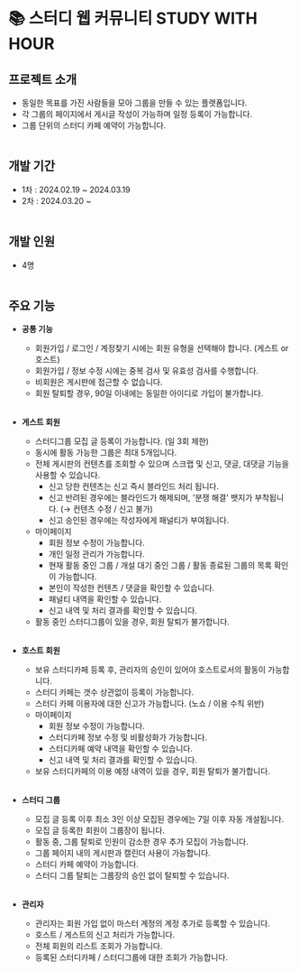 # 📚 스터디 웹 커뮤니티 STUDY WITH HOUR

## 프로젝트 소개
- 동일한 목표를 가진 사람들을 모아 그룹을 만들 수 있는 플랫폼입니다.<br>
- 각 그룹의 페이지에서 게시글 작성이 가능하며 일정 등록이 가능합니다.<br>
- 그룹 단위의 스터디 카페 예약이 가능합니다.<br><br>

## 개발 기간
- 1차 : 2024.02.19 ~ 2024.03.19<br>
- 2차 : 2024.03.20 ~ <br><br>

## 개발 인원
- 4명<br><br>

## 주요 기능
- **공통 기능**
  - 회원가입 / 로그인 / 계정찾기 시에는 회원 유형을 선택해야 합니다. (게스트 or 호스트)<br>
  - 회원가입 / 정보 수정 시에는 중복 검사 및 유효성 검사를 수행합니다. <br>
  - 비회원은 게시판에 접근할 수 없습니다. <br>
  - 회원 탈퇴할 경우, 90일 이내에는 동일한 아이디로 가입이 불가합니다. <br><br>
    
- **게스트 회원**
  - 스터디그룹 모집 글 등록이 가능합니다. (일 3회 제한)<br>
  - 동시에 활동 가능한 그룹은 최대 5개입니다.<br>
  - 전체 게시판의 컨텐츠를 조회할 수 있으며 스크랩 및 신고, 댓글, 대댓글 기능을 사용할 수 있습니다.<br>
    - 신고 당한 컨텐츠는 신고 즉시 블라인드 처리 됩니다.<br>
    - 신고 반려된 경우에는 블라인드가 해제되며, '분쟁 해결' 뱃지가 부착됩니다. (→ 컨텐츠 수정 / 신고 불가)<br>
    - 신고 승인된 경우에는 작성자에게 패널티가 부여됩니다.<br>
  - 마이페이지<br>
    - 회원 정보 수정이 가능합니다.<br>
    - 개인 일정 관리가 가능합니다.<br>
    - 현재 활동 중인 그룹 / 개설 대기 중인 그룹 / 활동 종료된 그룹의 목록 확인이 가능합니다. <br>
    - 본인이 작성한 컨텐츠 / 댓글을 확인할 수 있습니다. <br>
    - 패널티 내역을 확인할 수 있습니다. <br>
    - 신고 내역 및 처리 결과를 확인할 수 있습니다. <br>
  - 활동 중인 스터디그룹이 있을 경우, 회원 탈퇴가 불가합니다. <br><br>

- **호스트 회원**
  - 보유 스터디카페 등록 후, 관리자의 승인이 있어야 호스트로서의 활동이 가능합니다. <br>
  - 스터디 카페는 갯수 상관없이 등록이 가능합니다. <br>
  - 스터디 카페 이용자에 대한 신고가 가능합니다. (노쇼 / 이용 수칙 위반) <br>
  - 마이페이지<br>
    - 회원 정보 수정이 가능합니다. <br>
    - 스터디카페 정보 수정 및 비활성화가 가능합니다. <br>
    - 스터디카페 예약 내역을 확인할 수 있습니다. <br>
    - 신고 내역 및 처리 결과를 확인할 수 있습니다. <br>
  - 보유 스터디카페의 이용 예정 내역이 있을 경우, 회원 탈퇴가 불가합니다. <br><br>

- **스터디 그룹**
  - 모집 글 등록 이후 최소 3인 이상 모집된 경우에는 7일 이후 자동 개설됩니다.<br>
  - 모집 글 등록한 회원이 그룹장이 됩니다.<br>
  - 활동 중, 그룹 탈퇴로 인원이 감소한 경우 추가 모집이 가능합니다.<br>
  - 그룹 페이지 내의 게시판과 캘린더 사용이 가능합니다.<br>
  - 스터디 카페 예약이 가능합니다.<br>
  - 스터디 그룹 탈퇴는 그룹장의 승인 없이 탈퇴할 수 있습니다.<br><br>
   
- **관리자**
  - 관리자는 회원 가입 없이 마스터 계정의 계정 추가로 등록할 수 있습니다.<br>
  - 호스트 / 게스트의 신고 처리가 가능합니다.<br>
  - 전체 회원의 리스트 조회가 가능합니다.<br>
  - 등록된 스터디카페 / 스터디그룹에 대한 조회가 가능합니다.<br><br>


